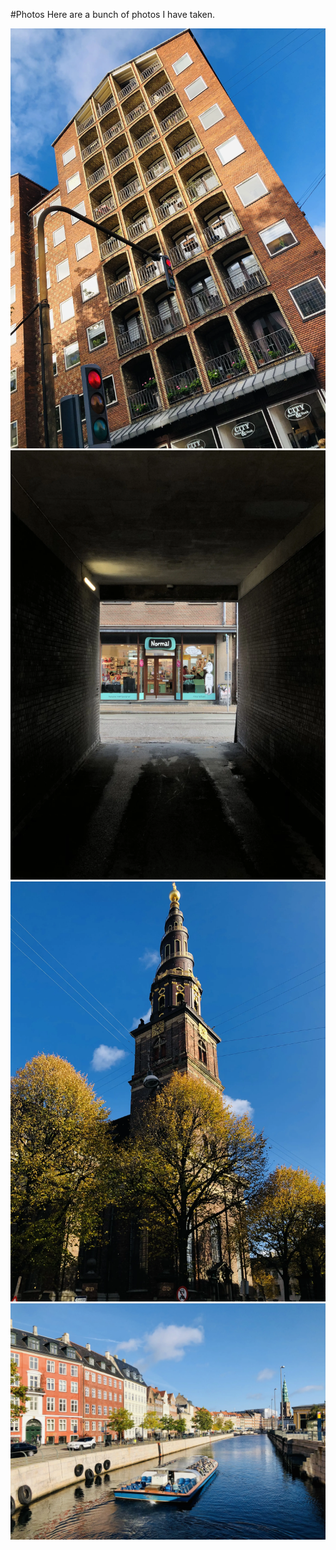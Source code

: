 #Photos
Here are a bunch of photos I have taken.

<html lang="en">
<head>
  <meta charset="UTF-8">
  <meta name="viewport" content="width=device-width, initial-scale=1.0">
  <title>Image Gallery</title>
  <style>
    img {
      height: auto; /* Maintain aspect ratio */
    }
  </style>
</head>
<body>
  <!-- Your Image Gallery -->
  
  <a href="photos/copenhagen/cph_1.webp">
    <img src="photos/copenhagen/cph_1.webp" alt="Copenhagen_image_1">
  </a>
  <a href="photos/copenhagen/cph_2.webp">
    <img src="photos/copenhagen/cph_2.webp" alt="Copenhagen_image_2">
  </a>
    <a href="photos/copenhagen/cph_6.webp">
    <img src="photos/copenhagen/cph_6.webp" alt="Copenhagen_image_1">
  </a>
  <a href="photos/copenhagen/cph_12.webp">
    <img src="photos/copenhagen/cph_12.webp" alt="Copenhagen_image_2">
  </a>

  <!-- JavaScript -->
  <script>
    document.querySelectorAll('img').forEach((img) => {
      img.onload = () => {
        if (img.naturalWidth > img.naturalHeight) {
          // Landscape
          img.style.width = '250px';
        } else {
          // Portrait
          img.style.width = '150px';
        }
      };
    });
  </script>
</body>
</html>
